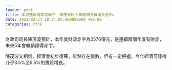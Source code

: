 ```yaml
---
layout: post
title: 本港連續兩年度赤字　陳茂波料今年經濟實質增長逾3%
date: 2021-02-24 18:24:04.000000000 +08:00
categories: rthk
---
```


財政司司長陳茂波預計，本年度財政赤字為2576億元，是連續兩個年度有財赤，未來5年會繼續錄得赤字。

陳茂波又相信，經濟會初步復蘇，雖然存在變數，但有一定把握，今年經濟可錄得介乎3.5%至5.5%的實質增長。
